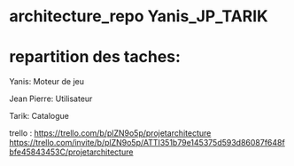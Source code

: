 # architecture_repo Yanis_JP_TARIK
# repartition des taches:  
Yanis: Moteur de jeu

Jean Pierre: Utilisateur

Tarik:  Catalogue

trello : https://trello.com/b/plZN9o5p/projetarchitecture
https://trello.com/invite/b/plZN9o5p/ATTI351b79e145375d593d86087f648fbfe45843453C/projetarchitecture
